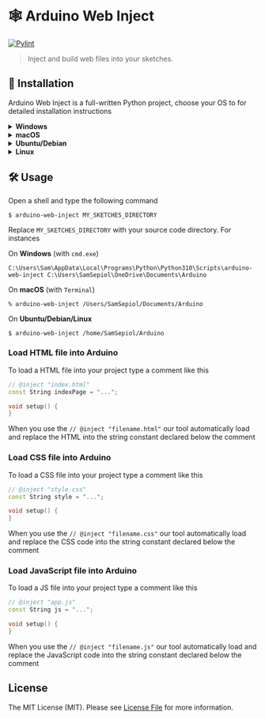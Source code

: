 # 🕸️ Arduino Web Inject

[![Pylint](https://github.com/fulminati/arduino-web-inject/actions/workflows/pylint.yml/badge.svg)](https://github.com/fulminati/arduino-web-inject/actions/workflows/pylint.yml)

> Inject and build web files into your sketches.

## 💾 Installation

Arduino Web Inject is a full-written Python project, choose your OS to for detailed installation instructions


<details>
<summary><strong>Windows</strong></summary>

### Install on Windows
  
This project require Python on your PC, please visit this page <https://www.python.org/downloads/windows/>, then download and install the "Windows installer (64-bit)". Keep note where Python will be installed. Make sure to select the option "Add Python 3.x to PATH" during installation.

Open a shell and type the following command (amend path on your PC with the right username)

```
C:\Users\Sam\AppData\Local\Programs\Python\Python310\Scripts\pip install arduino-web-inject
```
</details>



<details>
<summary><strong>macOS</strong></summary>

### Install on macOS

This project require Python on your Mac, please visit this page <https://www.python.org/downloads/macos/>, then download and install the "macOS 64-bit universal2 installer". Keep note where Python will be installed.

> Alternativley you can use `$ brew install python@3.10`

Open a shell and type the following command (amend path on your PC with the right username)

```shell
% pip3 install arduino-web-inject  
```
</details>



<details>
<summary><strong>Ubuntu/Debian</strong></summary>

### Install on Ubuntu/Debian

```shell
$ sudo apt install python
```

```shell
$ pip install arduino-web-inject
```

</details>



<details>
<summary><strong>Linux</strong></summary>

### Install on Linux
    
Found best Python package fit to your needs here <https://www.python.org/downloads/source/>, then use `pip` to install `arduino-web-inject` on your PC.

```shell
$ pip install arduino-web-inject
```

</details>



## 🛠️ Usage

Open a shell and type the following command

```shell
$ arduino-web-inject MY_SKETCHES_DIRECTORY
```

Replace `MY_SKETCHES_DIRECTORY` with your source code directory. For instances

On **Windows** (with `cmd.exe`)

```shell
C:\Users\Sam\AppData\Local\Programs\Python\Python310\Scripts\arduino-web-inject C:\Users\SamSepiol\OneDrive\Documents\Arduino
```

On **macOS** (with `Terminal`)

```shell
% arduino-web-inject /Users/SamSepiol/Documents/Arduino
```

On **Ubuntu/Debian/Linux**

```shell
$ arduino-web-inject /home/SamSepiol/Arduino
```

### Load HTML file into Arduino

To load a HTML file into your project type a comment like this

```cpp
// @inject "index.html"
const String indexPage = "...";

void setup() {
}
```

When you use the `// @inject "filename.html"` our tool automatically load and replace the HTML into the string constant declared below the comment

### Load CSS file into Arduino

To load a CSS file into your project type a comment like this

```cpp
// @inject "style.css"
const String style = "...";

void setup() {
}
```

When you use the `// @inject "filename.css"` our tool automatically load and replace the CSS code into the string constant declared below the comment

### Load JavaScript file into Arduino

To load a JS file into your project type a comment like this

```cpp
// @inject "app.js"
const String js = "...";

void setup() {
}
```

When you use the `// @inject "filename.js"` our tool automatically load and replace the JavaScript code into the string constant declared below the comment

## License

The MIT License (MIT). Please see [License File](LICENSE) for more information.
